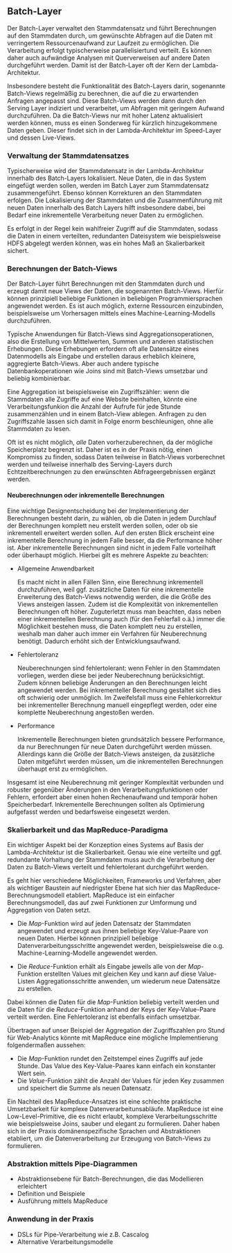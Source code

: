 ## Batch-Layer

Der Batch-Layer verwaltet den Stammdatensatz und führt Berechnungen auf den Stammdaten durch, um gewünschte Abfragen auf die Daten mit verringertem Ressourcenaufwand zur Laufzeit zu ermöglichen. Die Verarbeitung erfolgt typischerweise parallelisiertund verteilt. Es können daher auch aufwändige Analysen mit Querverweisen auf andere Daten durchgeführt werden. Damit ist der Batch-Layer oft der Kern der Lambda-Architektur.

Insbesondere besteht die Funktionalität des Batch-Layers darin, sogenannte Batch-Views regelmäßig zu berechnen, die auf die zu erwartenden Anfragen angepasst sind. Diese Batch-Views werden dann durch den Serving Layer indiziert und verarbeitet, um Abfragen mit geringem Aufwand durchzuführen. Da die Batch-Views nur mit hoher Latenz aktualisiert werden können, muss es einen Sonderweg für kürzlich hinzugekommene Daten geben. Dieser findet sich in der Lambda-Architektur im Speed-Layer und dessen Live-Views.

### Verwaltung der Stammdatensatzes

Typischerweise wird der Stammdatensatz in der Lambda-Architektur innerhalb des Batch-Layers lokalisiert. Neue Daten, die in das System eingefügt werden sollen, werden im Batch Layer zum Stammdatensatz zusammengeführt. Ebenso können Korrekturen an den Stammdaten erfolgen. Die Lokalisierung der Stammdaten und die Zusammenführung mit neuen Daten innerhalb des Batch Layers hilft insbesondere dabei, bei Bedarf eine inkrementelle Verarbeitung neuer Daten zu ermöglichen.

Es erfolgt in der Regel kein wahlfreier Zugriff auf die Stammdaten, sodass die Daten in einem verteilten, redundanten Dateisystem wie beispielsweise HDFS abgelegt werden können, was ein hohes Maß an Skalierbarkeit sichert.

### Berechnungen der Batch-Views

Der Batch-Layer führt Berechnungen mit den Stammdaten durch und erzeugt damit neue Views der Daten, die sogenannten Batch-Views. Hierfür können prinzipiell beliebige Funktionen in beliebigen Programmiersprachen angewendet werden. Es ist auch möglich, externe Ressourcen einzubinden, beispielsweise um Vorhersagen mittels eines Machine-Learning-Modells durchzuführen.

Typische Anwendungen für Batch-Views sind Aggregationsoperationen, also die Erstellung von Mittelwerten, Summen und anderen statistischen Erhebungen. Diese Erhebungen erfordern oft alle Datensätze eines Datenmodells als Eingabe und erstellen daraus erheblich kleinere, aggregierte Batch-Views. Aber auch andere typische Datenbankoperationen wie Joins sind mit Batch-Views umsetzbar und beliebig kombinierbar.

Eine Aggregation ist beispielsweise ein Zugriffszähler: wenn die Stammdaten alle Zugriffe auf eine Website beinhalten, könnte eine Verarbeitungsfunkion die Anzahl der Aufrufe für jede Stunde zusammenzählen und in einem Batch-View ablegen. Anfragen zu den Zugriffszahle lassen sich damit in Folge enorm beschleunigen, ohne alle Stammdaten zu lesen.

Oft ist es nicht möglich, *alle* Daten vorherzuberechnen, da der mögliche Speicherplatz begrenzt ist. Daher ist es in der Praxis nötig, einen Kompromiss zu finden, sodass Daten teilweise in Batch-Views vorberechnet werden und teilweise innerhalb des Serving-Layers durch Echtzeitberechnungen zu den erwünschten Abfrageergebnissen ergänzt werden.

#### Neuberechnungen oder inkrementelle Berechnungen

Eine wichtige Designentscheidung bei der Implementierung der Berechnungen besteht darin, zu wählen, ob die Daten in jedem Durchlauf der Berechnungen komplett neu erstellt werden sollen, oder ob sie inkrementell erweitert werden sollen. Auf den ersten Blick erscheint eine inkrementelle Berechnung in jedem Falle besser, da die Performance höher ist. Aber inkrementelle Berechnungen sind nicht in jedem Falle vorteilhaft oder überhaupt möglich. Hierbei gilt es mehrere Aspekte zu beachten:

* Allgemeine Anwendbarkeit

  Es macht nicht in allen Fällen Sinn, eine Berechnung inkrementell durchzuführen, weil ggf. zusätzliche Daten für eine inkrementelle Erweiterung des Batch-Views notwendig werden, die die Größe des Views ansteigen lassen. Zudem ist die Komplexität von inkrementellen Berechnungen oft höher. Zuguterletzt muss man beachten, dass neben einer inkrementellen Berechnung auch (für den Fehlerfall o.ä.) immer die Möglichkeit bestehen muss, die Daten komplett neu zu erstellen, weshalb man daher auch immer ein Verfahren für Neuberechnung benötigt. Dadurch erhöht sich der Entwicklungsaufwand.

* Fehlertoleranz

  Neuberechnungen sind fehlertolerant: wenn Fehler in den Stammdaten vorliegen, werden diese bei jeder Neuberechnung berücksichtigt. Zudem können beliebige Änderungen an den Berechnungen leicht angewendet werden. Bei inkrementeller Berechnung gestaltet sich dies oft schwierig oder unmöglich. Im Zweifelsfall muss eine Fehlerkorrektur bei inkrementeller Berechnung manuell eingepflegt werden, oder eine komplette Neuberechnung angestoßen werden.

* Performance

  Inkrementelle Berechnungen bieten grundsätzlich bessere Performance, da nur Berechnungen für neue Daten durchgeführt werden müssen. Allerdings kann die Größe der Batch-Views ansteigen, da zusätzliche Daten mitgeführt werden müssen, um die inkrementellen Berechnungen überhaupt erst zu ermöglichen.

Insgesamt ist eine Neuberechnung mit geringer Komplexität verbunden und robuster gegenüber Änderungen in den Verarbeitungsfunktionen oder Fehlern, erfordert aber einen hohen Rechenaufwand und temporär hohen Speicherbedarf. Inkrementelle Berechnungen sollten als Optimierung aufgefasst werden und bedarfsweise eingesetzt werden.

### Skalierbarkeit und das MapReduce-Paradigma

Ein wichtiger Aspekt bei der Konzeption eines Systems auf Basis der Lambda-Architektur ist die Skalierbarkeit. Genau wie eine verteilte und ggf. redundante Vorhaltung der Stammdaten muss auch die Verarbeitung der Daten zu Batch-Views verteilt und fehlertolerant durchgeführt werden.

Es geht hier verschiedene Möglichkeiten, Frameworks und Verfahren, aber als wichtiger Baustein auf niedrigster Ebene hat sich hier das MapReduce-Berechnungsmodell etabliert. MapReduce ist ein einfacher Berechnungsmodell, das auf zwei Funktionen zur Umformung und Aggregation von Daten setzt.

* Die *Map*-Funktion wird auf jeden Datensatz der Stammdaten angewendet und erzeugt aus ihnen beliebige Key-Value-Paare von neuen Daten. Hierbei können prinzipiell beliebige Datenverarbeitungsschritte angewendet werden, beispielsweise die o.g. Machine-Learning-Modelle angewendet werden.

* Die *Reduce*-Funktion erhält als Eingabe jeweils alle von der *Map*-Funktion erstellten Values mit gleichen Key und kann auf diese Value-Listen Aggregationsschritte anwenden, um wiederum neue Datensätze zu erstellen.

Dabei können die Daten für die *Map*-Funktion beliebig verteilt werden und die Daten für die *Reduce*-Funktion anhand der Keys der Key-Value-Paare verteilt werden. Eine Fehlertoleranz ist ebenfalls einfach umsetzbar.

Übertragen auf unser Beispiel der Aggregation der Zugriffszahlen pro Stund für Web-Analytics könnte mit MapReduce eine mögliche Implementierung folgendermaßen aussehen:

* Die *Map*-Funktion rundet den Zeitstempel eines Zugriffs auf jede Stunde. Das Value des Key-Value-Paares kann einfach ein konstanter Wert sein.
* Die *Value*-Funktion zählt die Anzahl der Values für jeden Key zusammen und speichert die Summe als neuen Datensatz.

Ein Nachteil des MapReduce-Ansatzes ist eine schlechte praktische Umsetzbarkeit für komplexe Datenverarbeitunsabläufe. MapReduce ist eine Low-Level-Primitive, die es nicht erlaubt, komplexe Verarbeitungsschritte wie beispielsweise Joins, sauber und elegant zu formulieren. Daher haben sich in der Praxis domänenspezifische Sprachen und Abstraktionen etabliert, um die Datenverarbeitung zur Erzeugung von Batch-Views zu formulieren.

### Abstraktion mittels Pipe-Diagrammen

- Abstraktionsebene für Batch-Berechnungen, die das Modellieren erleichtert
- Definition und Beispiele
- Ausführung mittels MapReduce

### Anwendung in der Praxis

- DSLs für Pipe-Verarbeitung wie z.B. Cascalog
- Alternative Verarbeitungsmodelle